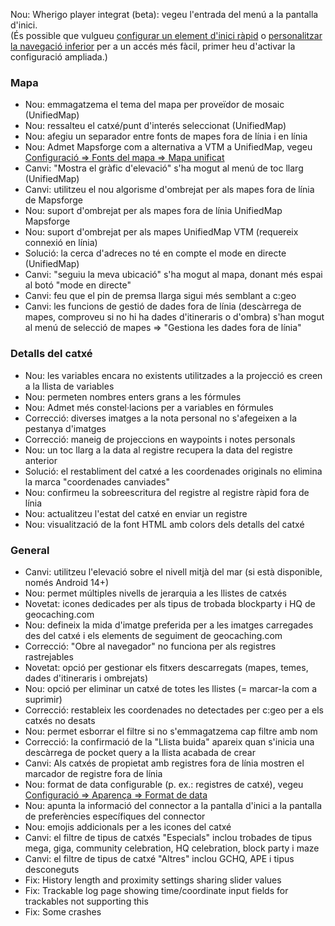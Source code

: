 Nou: Wherigo player integrat (beta): vegeu l'entrada del menú a la pantalla d'inici.<br> (És possible que vulgueu [configurar un element d'inici ràpid](cgeo-setting://quicklaunchitems_sorted) o [personalitzar la navegació inferior](cgeo-setting://custombnitem) per a un accés més fàcil, primer heu d'activar la configuració ampliada.)

### Mapa
- Nou: emmagatzema el tema del mapa per proveïdor de mosaic (UnifiedMap)
- Nou: ressalteu el catxé/punt d'interés seleccionat (UnifiedMap)
- Nou: afegiu un separador entre fonts de mapes fora de línia i en línia
- Nou: Admet Mapsforge com a alternativa a VTM a UnifiedMap, vegeu [Configuració => Fonts del mapa => Mapa unificat](cgeo-setting://useMapsforgeInUnifiedMap)
- Canvi: "Mostra el gràfic d'elevació" s'ha mogut al menú de toc llarg (UnifiedMap)
- Canvi: utilitzeu el nou algorisme d'ombrejat per als mapes fora de línia de Mapsforge
- Nou: suport d'ombrejat per als mapes fora de línia UnifiedMap Mapsforge
- Nou: suport d'ombrejat per als mapes UnifiedMap VTM (requereix connexió en línia)
- Solució: la cerca d'adreces no té en compte el mode en directe (UnifiedMap)
- Canvi: "seguiu la meva ubicació" s'ha mogut al mapa, donant més espai al botó "mode en directe"
- Canvi: feu que el pin de premsa llarga sigui més semblant a c:geo
- Canvi: les funcions de gestió de dades fora de línia (descàrrega de mapes, comproveu si no hi ha dades d'itineraris o d'ombra) s'han mogut al menú de selecció de mapes => "Gestiona les dades fora de línia"

### Detalls del catxé
- Nou: les variables encara no existents utilitzades a la projecció es creen a la llista de variables
- Nou: permeten nombres enters grans a les fórmules
- Nou: Admet més constel·lacions per a variables en fórmules
- Correcció: diverses imatges a la nota personal no s'afegeixen a la pestanya d'imatges
- Correcció: maneig de projeccions en waypoints i notes personals
- Nou: un toc llarg a la data al registre recupera la data del registre anterior
- Solució: el restabliment del catxé a les coordenades originals no elimina la marca "coordenades canviades"
- Nou: confirmeu la sobreescritura del registre al registre ràpid fora de línia
- Nou: actualitzeu l'estat del catxé en enviar un registre
- Nou: visualització de la font HTML amb colors dels detalls del catxé

### General
- Canvi: utilitzeu l'elevació sobre el nivell mitjà del mar (si està disponible, només Android 14+)
- Nou: permet múltiples nivells de jerarquia a les llistes de catxés
- Novetat: icones dedicades per als tipus de trobada blockparty i HQ de geocaching.com
- Nou: defineix la mida d'imatge preferida per a les imatges carregades des del catxé i els elements de seguiment de geocaching.com
- Correcció: "Obre al navegador" no funciona per als registres rastrejables
- Novetat: opció per gestionar els fitxers descarregats (mapes, temes, dades d'itineraris i ombrejats)
- Nou: opció per eliminar un catxé de totes les llistes (= marcar-la com a suprimir)
- Correcció: restableix les coordenades no detectades per c:geo per a els catxés no desats
- Nou: permet esborrar el filtre si no s'emmagatzema cap filtre amb nom
- Correcció: la confirmació de la "Llista buida" apareix quan s'inicia una descàrrega de pocket query a la llista acabada de crear
- Canvi: Als catxés de propietat amb registres fora de línia mostren el marcador de registre fora de línia
- Nou: format de data configurable (p. ex.: registres de catxé), vegeu [Configuració => Aparença => Format de data](cgeo-settings://short_date_format)
- Nou: apunta la informació del connector a la pantalla d'inici a la pantalla de preferències específiques del connector
- Nou: emojis addicionals per a les icones del catxé
- Canvi: el filtre de tipus de catxés "Especials" inclou trobades de tipus mega, giga, community celebration, HQ celebration, block party i maze
- Canvi: el filtre de tipus de catxé "Altres" inclou GCHQ, APE i tipus desconeguts
- Fix: History length and proximity settings sharing slider values
- Fix: Trackable log page showing time/coordinate input fields for trackables not supporting this
- Fix: Some crashes
